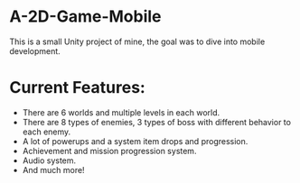 # A-2D-Game-Mobile
This is a small Unity project of mine, the goal was to dive into mobile development.

# Current Features:
- There are 6 worlds and multiple levels in each world.
- There are 8 types of enemies, 3 types of boss with different behavior to each enemy.
- A lot of powerups and a system item drops and progression.
- Achievement and mission progression system.
- Audio system.
- And much more!
